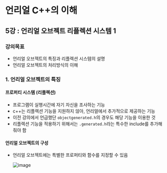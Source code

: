 # 언리얼 C++의 이해
## 5강 : 언리얼 오브젝트 리플렉션 시스템 1
### 강의목표
* 언리얼 오브젝트의 특징과 리플렉션 시스템의 설명
* 언리얼 오브젝트의 처리방식의 이해

### 1. 언리얼 오브젝트의 특징

#### 프로퍼티 시스템 (리플렉션)
* 프로그램이 실행시간에 자기 자신을 조사하는 기능 
* c++는 리플렉션 기능을 지원하지 않아, 언리얼에서 추가적으로 제공하는 기능 
*  이전 강의에서 언급했단 `objectgenerated.h`의 경우도 해당 기능을 이용한 것
* 리플렉션 기능을 적용하기 위해서는 `.generated.h`라는 특수한 include를 추가해줘야 함


#### 언리얼 오브젝트의 구성
 * 언리얼 오브젝트에는 특별한 프로퍼티와 함수를 지정할 수 있음


   ![image](https://github.com/spade8/study/assets/37619294/d576e19a-fb6b-4855-ab6c-ccbe1971d7f5)
